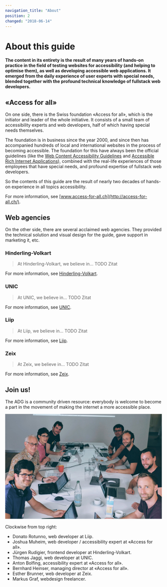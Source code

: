 ```yaml
---
navigation_title: "About"
position: 2
changed: "2018-06-14"
---
```


# About this guide

**The content in its entirety is the result of many years of hands-on practice in the field of testing websites for accessibility (and helping to optimise them), as well as developing accessible web applications. It emerged from the daily experience of user experts with special needs, blended together with the profound technical knowledge of fullstack web developers.**

## «Access for all»

On one side, there is the Swiss foundation «Access for all», which is the initiator and leader of the whole initiative. It consists of a small team of accessibility experts and web developers, half of which having special needs themselves.

The foundation is in business since the year 2000, and since then has accompanied hundreds of local and international websites in the process of becoming accessible. The foundation for this have always been the official guidelines (like the [Web Content Accessibility Guidelines](https://www.w3.org/WAI/standards-guidelines/wcag/) and [Accessible Rich Internet Applications](https://www.w3.org/TR/html-aria/)), combined with the real-life experiences of those employees that have special needs, and profound expertise of fullstack web developers.

So the contents of this guide are the result of nearly two decades of hands-on experience in all topics accessibility.

For more information, see [www.access-for-all.ch](http://access-for-all.ch/).

## Web agencies

On the other side, there are several acclaimed web agencies. They provided the technical solution and visual design for the guide, gave support in marketing it, etc.

### Hinderling-Volkart

> At Hinderling-Volkart, we believe in... TODO Zitat

For more information, see [Hinderling-Volkart](https://www.hinderlingvolkart.com/).

### UNIC

> At UNIC, we believe in... TODO Zitat

For more information, see [UNIC](https://www.unic.com/).

### Liip

> At Liip, we believe in... TODO Zitat

For more information, see [Liip](https://www.liip.ch/en).

### Zeix

> At Zeix, we believe in... TODO Zitat

For more information, see [Zeix](https://zeix.com/).

## Join us!

The ADG is a community driven resource: everybody is welcome to become a part in the movement of making the internet a more accessible place.

![The main team behind the ADG (details read below)](_media/adg-team.jpg)

Clockwise from top right:

- Donato Rotunno, web developer at Liip.
- Joshua Muheim, web developer / accessibility expert at «Access for all».
- Jürgen Rudigier, frontend developer at Hinderling-Volkart.
- Thomas Jaggi, web developer at UNIC.
- Anton Bolfing, accessibility expert at «Access for all».
- Bernhard Heinser, managing director at «Access for all».
- Esther Brunner, web developer at Zeix.
- Markus Graf, webdesign freelancer.
